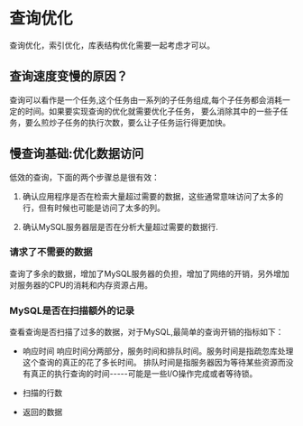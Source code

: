 # 查询优化

查询优化，索引优化，库表结构优化需要一起考虑才可以。

## 查询速度变慢的原因？

查询可以看作是一个任务,这个任务由一系列的子任务组成,每个子任务都会消耗一定的时间。如果要实现查询的优化就需要优化子任务，
要么消除其中的一些子任务，要么煎炒子任务的执行次数，要么让子任务运行得更加快。


## 慢查询基础:优化数据访问

低效的查询，下面的两个步骤总是很有效：

1. 确认应用程序是否在检索大量超过需要的数据，这些通常意味访问了太多的行，但有时候也可能是访问了太多的列。

2. 确认MySQL服务器层是否在分析大量超过需要的数据行.


### 请求了不需要的数据

查询了多余的数据，增加了MySQL服务器的负担，增加了网络的开销，另外增加对服务器的CPU的消耗和内存资源占用。



### MySQL是否在扫描额外的记录

查看查询是否扫描了过多的数据，对于MySQL,最简单的查询开销的指标如下：

* 响应时间
响应时间分两部分，服务时间和排队时间。服务时间是指疏忽库处理这个查询的真正的花了多长时间。
排队时间是指服务器因为等待某些资源而没有真正的执行查询的时间-----可能是一些I/O操作完成或者等待锁。





* 扫描的行数
* 返回的数据

















































